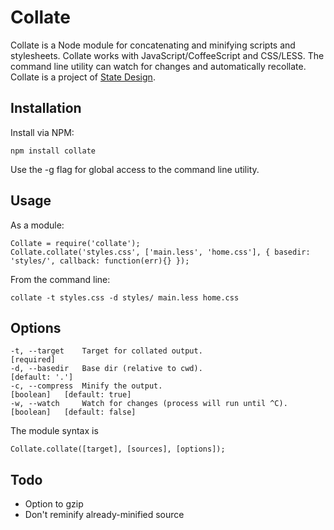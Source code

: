 # Collate

Collate is a Node module for concatenating and minifying scripts and stylesheets. Collate works with JavaScript/CoffeeScript and CSS/LESS. The command line utility can watch for changes and automatically recollate. Collate is a project of [State Design](https://www.sharingstate.com/).

## Installation

Install via NPM:

	npm install collate
  
Use the -g flag for global access to the command line utility.

## Usage

As a module:

	Collate = require('collate');
	Collate.collate('styles.css', ['main.less', 'home.css'], { basedir: 'styles/', callback: function(err){} });
	
From the command line:

	collate -t styles.css -d styles/ main.less home.css
	
## Options

	-t, --target    Target for collated output.                     [required]
	-d, --basedir   Base dir (relative to cwd).                   				[default: '.']
	-c, --compress  Minify the output.                              [boolean]	[default: true]
	-w, --watch     Watch for changes (process will run until ^C).  [boolean]	[default: false]

The module syntax is
	
	Collate.collate([target], [sources], [options]);

## Todo

 * Option to gzip
 * Don't reminify already-minified source